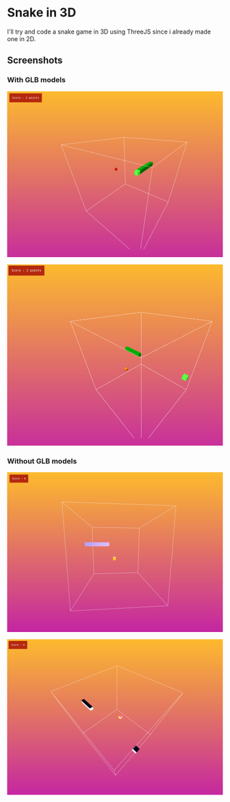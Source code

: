 # Snake in 3D 

I'll try and code a snake game in 3D using ThreeJS since i already made one in 2D.

## Screenshots

### With GLB models

![Screenshot](snake3D_3.png)

![Screenshot](snake3D_4.png)

### Without GLB models

![Screenshot](snake3D_1.png)

![Screenshot](snake3D_2.png)

